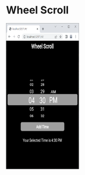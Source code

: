 # Wheel Scroll

<img src="https://github.com/HH-Tushar/flutter_widgets/blob/main/wheel_scroll/images/wheel.PNG" width="200" height="400">
